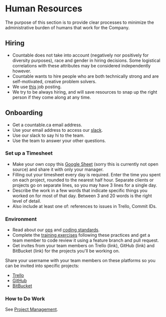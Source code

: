 # Human Resources

The purpose of this section is to provide clear processes to minimize the administrative burden of humans that work for the Company.

## Hiring

  * Countable does not take into account (negatively nor positively for diversity purposes), race and gender in hiring decisions. Some logistical correlations with these attributes may be considered independently however.
  * Countable wants to hire people who are both technically strong and are self-motivated, creative problem solvers.
  * We use [this](./ASSOCIATE_POSTING.md) job posting.
  * We try to be always hiring, and will save resources to snap up the right person if they come along at any time.

## Onboarding

  * Get a countable.ca email address.
  * Use your email address to access our [slack](http://countable-web.slack.com).
  * Use our slack to say hi to the team.
  * Use the team to answer your other questions.

### Set up a Timesheet

  * Make your own copy this [Google Sheet](https://docs.google.com/spreadsheets/d/1fzO2pLqXMKpUPgQOxvCdTpvrFzvizq-NOh8i7EijY7Q/edit#gid=33) (sorry this is currently not open source) and share it with only your manager.
  * Filling out your timesheet every day is required. Enter the time you spent on each project, rounded to the nearest half hour. Separate clients or projects go on separate lines, so you may have 3 lines for a single day.
  * Describe the work in a few words that indicate specific things you worked on for most of that day. Between 3 and 20 words is the right level of detail.
  * Also include at least one of: references to issues in Trello, Commit IDs.

### Environment
  
  * Read about our [ops](../engineering/OPERATIONS.md) and [coding standards](../engineering/CODING_STANDARDS.md).
  * Complete the [training exercises](../engineering/TRAINING.md) following these practices and get a team member to code review it using a feature branch and pull request.
  * Get invites from your team members on Trello (link), GitHub (link) and BitBucket (link) for the projects you'll be working on.

Share your username with your team members on these platforms so you can be invited into specific projects:
  * [Trello](https://trello.com/b/gycu4ydQ/opportunity-road-map)
  * [GitHub](https://github.com/countable-web)
  * [BitBucket](https://bitbucket.org/countable-web)

### How to Do Work

See [Project Management](./PROJECT_MANAGEMENT.md).
